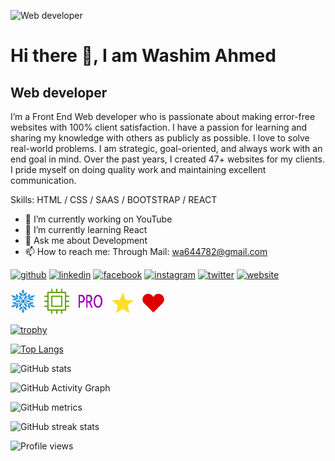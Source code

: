 ![Web developer](https://arturssmirnovs.github.io/github-profile-readme-generator/images/banner.png)

# Hi there 👋, I am Washim Ahmed
## Web developer


I’m a Front End Web developer who is passionate about making error-free websites with 100% client satisfaction. I have a passion for learning and sharing my knowledge with others as publicly as possible. I love to solve real-world problems. I am strategic, goal-oriented, and always work with an end goal in mind. Over the past years, I created 47+ websites for my clients. I pride myself on doing quality work and maintaining excellent communication.

Skills: HTML / CSS / SAAS / BOOTSTRAP / REACT

- 🔭 I’m currently working on YouTube 
- 🌱 I’m currently learning React 
- 💬 Ask me about Development 
- 📫 How to reach me: Through Mail: wa644782@gmail.com 


[<img src='https://cdn.jsdelivr.net/npm/simple-icons@3.0.1/icons/github.svg' alt='github' height='40'>](https://github.com/washimahamedbu062)  [<img src='https://cdn.jsdelivr.net/npm/simple-icons@3.0.1/icons/linkedin.svg' alt='linkedin' height='40'>](https://www.linkedin.com/in/https://www.linkedin.com/in/washimahamedbu062//)  [<img src='https://cdn.jsdelivr.net/npm/simple-icons@3.0.1/icons/facebook.svg' alt='facebook' height='40'>](https://www.facebook.com/https://www.facebook.com/washimahamedbu062/)  [<img src='https://cdn.jsdelivr.net/npm/simple-icons@3.0.1/icons/instagram.svg' alt='instagram' height='40'>](https://www.instagram.com/https://www.instagram.com/washimahamedbu062//)  [<img src='https://cdn.jsdelivr.net/npm/simple-icons@3.0.1/icons/twitter.svg' alt='twitter' height='40'>](https://twitter.com/https://twitter.com/wasimahmedbu062)  [<img src='https://cdn.jsdelivr.net/npm/simple-icons@3.0.1/icons/icloud.svg' alt='website' height='40'>](https://www.fiverr.com/users/ahamedbu062)  

<a href='https://archiveprogram.github.com/'><img src='https://raw.githubusercontent.com/acervenky/animated-github-badges/master/assets/acbadge.gif' width='40' height='40'></a> <a href='https://docs.github.com/en/developers'><img src='https://raw.githubusercontent.com/acervenky/animated-github-badges/master/assets/devbadge.gif' width='40' height='40'></a> <a href='https://github.com/pricing'><img src='https://raw.githubusercontent.com/acervenky/animated-github-badges/master/assets/pro.gif' width='40' height='40'></a> <a href='https://stars.github.com/'><img src='https://raw.githubusercontent.com/acervenky/animated-github-badges/master/assets/starbadge.gif' width='35' height='35'></a> <a href='https://docs.github.com/en/github/supporting-the-open-source-community-with-github-sponsors'><img src='https://raw.githubusercontent.com/acervenky/animated-github-badges/master/assets/sponsorbadge.gif' width='35' height='35'></a> 

[![trophy](https://github-profile-trophy.vercel.app/?username=washimahamedbu062)](https://github.com/ryo-ma/github-profile-trophy)

[![Top Langs](https://github-readme-stats.vercel.app/api/top-langs/?username=washimahamedbu062)](https://github.com/anuraghazra/github-readme-stats)

![GitHub stats](https://github-readme-stats.vercel.app/api?username=washimahamedbu062&show_icons=true&count_private=true)  

![GitHub Activity Graph](https://activity-graph.herokuapp.com/graph?username=washimahamedbu062)  

![GitHub metrics](https://metrics.lecoq.io/washimahamedbu062)  

![GitHub streak stats](https://github-readme-streak-stats.herokuapp.com/?user=washimahamedbu062)  

![Profile views](https://gpvc.arturio.dev/washimahamedbu062)  
